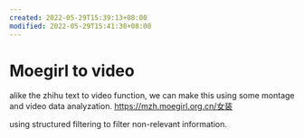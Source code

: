 ```yaml
---
created: 2022-05-29T15:39:13+08:00
modified: 2022-05-29T15:41:38+08:00
---
```


# Moegirl to video

alike the zhihu text to video function, we can make this using some montage and video data analyzation.
https://mzh.moegirl.org.cn/女装

using structured filtering to filter non-relevant information.
